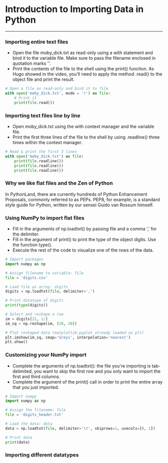 # Introduction to Importing Data in Python
---
### Importing entire text files
* Open the file moby_dick.txt as read-only using a with statement and bind it to the variable file. Make sure to pass the filename enclosed in quotation marks ''.
* Print the contents of the file to the shell using the print() function. As Hugo showed in the video, you'll need to apply the method .read() to the object file and print the result.
```python
# Open a file as read-only and bind it to file
with open('moby_dick.txt', mode = 'r') as file:
  	# Print it
    print(file.read())
```
### Importing text files line by line
* Open moby_dick.txt using the with context manager and the variable file.
* Print the first three lines of the file to the shell by using .readline() three times within the context manager.
```python
# Read & print the first 3 lines
with open('moby_dick.txt') as file:
    print(file.readline())
    print(file.readline())
    print(file.readline())
```
### Why we like flat files and the Zen of Python
In PythonLand, there are currently hundreds of Python Enhancement Proposals, commonly referred to as PEPs. PEP8, for example, is a standard style guide for Python, written by our sensei Guido van Rossum himself. 
### Using NumPy to import flat files
* Fill in the arguments of np.loadtxt() by passing file and a comma ',' for the delimiter.
* Fill in the argument of print() to print the type of the object digits. Use the function type().
* Execute the rest of the code to visualize one of the rows of the data.
```python
# Import packages
import numpy as np

# Assign filename to variable: file
file = 'digits.csv'

# Load file as array: digits
digits = np.loadtxt(file, delimiter=',')

# Print datatype of digits
print(type(digits))

# Select and reshape a row
im = digits[21, 1:]
im_sq = np.reshape(im, (28, 28))

# Plot reshaped data (matplotlib.pyplot already loaded as plt)
plt.imshow(im_sq, cmap='Greys', interpolation='nearest')
plt.show()
```
### Customizing your NumPy import
* Complete the arguments of np.loadtxt(): the file you're importing is tab-delimited, you want to skip the first row and you only want to import the first and third columns.
* Complete the argument of the print() call in order to print the entire array that you just imported.
```python
# Import numpy
import numpy as np

# Assign the filename: file
file = 'digits_header.txt'

# Load the data: data
data = np.loadtxt(file, delimiter='\t', skiprows=1, usecols=[0, 2])

# Print data
print(data)
```
### Importing different datatypes
